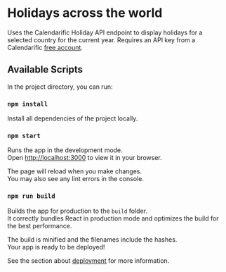 # Holidays across the world

Uses the Calendarific Holiday API endpoint to display holidays for a selected country for the current year.
Requires an API key from a Calendarific [free account](https://calendarific.com/signup).

## Available Scripts

In the project directory, you can run:

### `npm install`

Install all dependencies of the project locally.

### `npm start`

Runs the app in the development mode.\
Open [http://localhost:3000](http://localhost:3000) to view it in your browser.

The page will reload when you make changes.\
You may also see any lint errors in the console.

### `npm run build`

Builds the app for production to the `build` folder.\
It correctly bundles React in production mode and optimizes the build for the best performance.

The build is minified and the filenames include the hashes.\
Your app is ready to be deployed!

See the section about [deployment](https://facebook.github.io/create-react-app/docs/deployment) for more information.
